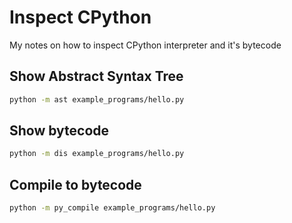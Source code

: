 # Inspect CPython

My notes on how to inspect CPython interpreter and it's bytecode


## Show Abstract Syntax Tree

```bash
python -m ast example_programs/hello.py
```


## Show bytecode

```bash
python -m dis example_programs/hello.py
```


## Compile to bytecode

```bash
python -m py_compile example_programs/hello.py
```
